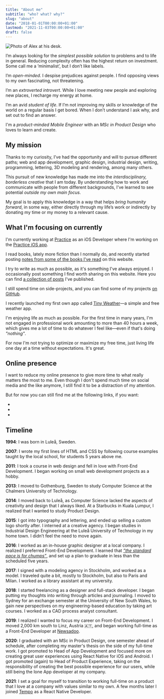 ```yaml
---
title: "About me"
subtitle: "who? what? why?"
slug: "about"
date: "2018-01-01T00:00:00+01:00"
lastmod: "2021-11-03T00:00:00+01:00"
draft: false
---
```


<img class="about-me" src="/img/about-me.jpg" alt="Photo of Alex at his desk." />

I’m always looking for the _simplest possible solution_ to problems and to life in general. Reducing complexity often has the highest return on investment. Some call me a ’minimalist’, but I don’t like labels.

I’m _open-minded_. I despise prejudices against people. I find opposing views to my own fascinating, not threatening.

I’m an _extroverted introvert_. While I love meeting new people and exploring new places, I recharge my energy at home.

I’m an avid _student of life_. If I’m not improving my skills or knowledge of the world on a regular basis I get bored. When I don’t understand I ask why, and set out to find an answer.

I'm a _product-minded Mobile Engineer_ with an _MSc in Product Design_ who loves to learn and create.

## My mission

Thanks to my curiosity, I’ve had the opportunity and will to pursue different paths; web and app development, graphic design, industrial design, writing, programming, lettering, 3D modeling and rendering, among many others.

This pursuit of new knowledge has made me into the _interdisciplinary, borderless creative_ that I am today. By understanding how to work and communicate with people from different backgrounds, I've learned to see potential _outside my own main focus_.

My goal is to apply this knowledge in a way that helps _bring humanity forward_, in some way, either directly through my life’s work or indirectly by donating my time or my money to a relevant cause.

## What I'm focusing on currently

I'm currently working at [Practice](https://practice.do) as an iOS Developer where I'm working on the [Practice iOS app](https://apps.apple.com/app/practice/id1554481402).

I read books, lately more fiction than I normally do, and recently started posting [notes from some of the books I've read](/books/) on this website.

I try to write as much as possible, as it's something I've always enjoyed. I occasionally post something I find worth sharing on this website. Here you can find [a collection of posts](/posts/) I've published.

I still spend time on side-projects, and you can find some of my projects [on GitHub](https://github.com/alexandersandberg).

I recently launched my first own app called [Tiny Weather](/tiny-weather)—a simple and free weather app.

I'm enjoying life as much as possible. For the first time in many years, I'm not engaged in professional work amounting to more than 40 hours a week, which gives me a lot of time to do whatever I feel like—even if that's doing _"nothing"_.

For now I'm not trying to optimize or maximize my free time, just living life one day at a time without expectations. It's great.

## Online presence

I want to reduce my online presence to give more time to what really matters the most to me. Even though I don't spend much time on social media and the like anymore, I still find it to be a distraction of my attention.

But for now you can still find me at the following links, if you want:

<ul class="reset social-links">
	<li>
		<a href="https://twitter.com/alexandberg" title="Twitter">
			<i class="fab fa-twitter"></i>
		</a>
	</li>
	<li>
		<a href="https://github.com/alexandersandberg" title="GitHub">
			<i class="fab fa-github"></i>
		</a>
	</li>
	<li>
		<a href="https://www.linkedin.com/in/alexandberg/" title="LinkedIn">
			<i class="fab fa-linkedin-in"></i>
		</a>
	</li>
</ul>

## Timeline

**1994**: I was born in Luleå, Sweden.

**2007**: I wrote my first lines of HTML and CSS by following course examples taught by the local school, for students 5 years above me.

**2011**: I took a course in web design and fell in love with Front-End Development. I began working on small web development projects as a hobby.

**2013**: I moved to Gothenburg, Sweden to study Computer Science at the Chalmers University of Technology.

**2014**: I moved back to Luleå, as Computer Science lacked the aspects of creativity and design that I always liked. At a Starbucks in Kuala Lumpur, I realized that I wanted to study Product Design.

**2015**: I got into typography and lettering, and ended up selling a custom logo shortly after. I interned at a creative agency. I began studies in Industrial Design Engineering at the Luleå University of Technology in my home town. I didn’t feel the need to move again.

**2016**: I worked as an in-house graphic designer at a local company. I realized I preferred Front-End Development. I learned that [_”the standard pace is for chumps”_](https://sivers.org/kimo), and set up a plan to graduate in less than the scheduled five years.

**2017**: I signed with a modeling agency in Stockholm, and worked as a model. I traveled quite a bit, mostly to Stockholm, but also to Paris and Milan. I worked as a library assistant at my university.

**2018**: I started freelancing as a designer and full-stack developer. I began putting my thoughts into writing through articles and journaling. I moved to Sydney for an exchange semester at the University of New South Wales, to gain new perspectives on my engineering-based education by taking art courses. I worked as a CAD process analyst consultant.

**2019**: I realized I wanted to focus my career on Front-End Development. I moved 2,000 km south to Linz, Austria 🇦🇹, and began working full-time as a Front-End Developer at [Newsadoo](https://newsadoo.com).

**2020**: I graduated with an MSc in Product Design, one semester ahead of schedule, after completing my master's thesis on the side of my full-time work. I got promoted to Head of App Development and focused more on creating great user experiences using React Native for iOS and Android. I got promoted (again) to Head of Product Experience, taking on the responsibility of creating the best possible experience for our users, while still being the lone App developer at my company.

**2021**: I set a goal for myself to transition to working full-time on a product that I love at a company with values similar to my own. A few months later I joined [Tempo](https://yourtempo.co) as a React Native Developer.